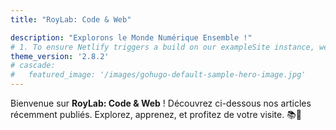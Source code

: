 ```yaml
---
title: "RoyLab: Code & Web"

description: "Explorons le Monde Numérique Ensemble !"
# 1. To ensure Netlify triggers a build on our exampleSite instance, we need to change a file in the exampleSite directory.
theme_version: '2.8.2'
# cascade:
#   featured_image: '/images/gohugo-default-sample-hero-image.jpg'
---
```

Bienvenue sur **RoyLab: Code & Web** ! Découvrez ci-dessous nos articles récemment publiés. Explorez, apprenez, et profitez de votre visite. 📚🌟